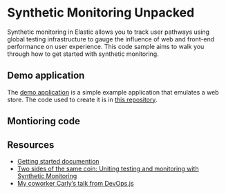# Synthetic Monitoring Unpacked
Synthetic monitoring in Elastic allows you to track user pathways using global testing infrastructure to gauge the influence of web and front-end performance on user experience. This code sample aims to walk you through how to get started with synthetic monitoring.

## Demo application
The [demo application](https://demo-store-ivory.vercel.app/products) is a simple example application that emulates a web store. The code used to create it is in [this repository](https://github.com/JessicaGarson/demo-store).

## Montioring code

## 

## Resources
- [Getting started documention](https://www.elastic.co/guide/en/observability/current/synthetics-get-started-project.html)
- [Two sides of the same coin: Uniting testing and monitoring with Synthetic Monitoring](https://www.elastic.co/observability-labs/blog/testing-monitoring-synthetic-monitoring)
- [My coworker Carly’s talk from DevOps.js](https://portal.gitnation.org/contents/synthetic-monitoring-and-e2e-testing-2-sides-of-the-same-coin-1979)
